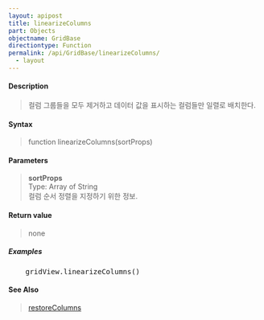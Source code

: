 ```yaml
---
layout: apipost
title: linearizeColumns
part: Objects
objectname: GridBase
directiontype: Function
permalink: /api/GridBase/linearizeColumns/
  - layout
---
```



#### Description

>  컬럼 그룹들을 모두 제거하고 데이터 값을 표시하는 컬럼들만 일렬로 배치한다.

#### Syntax

> function linearizeColumns(sortProps)

#### Parameters

> **sortProps**  
> Type: Array of String  
> 컬럼 순서 정렬을 지정하기 위한 정보.

#### Return value

> none

##### Examples 

<pre class="prettyprint">
    gridView.linearizeColumns()
</pre>

#### See Also 

> [restoreColumns](/api/GridBase/restoreColumns) 